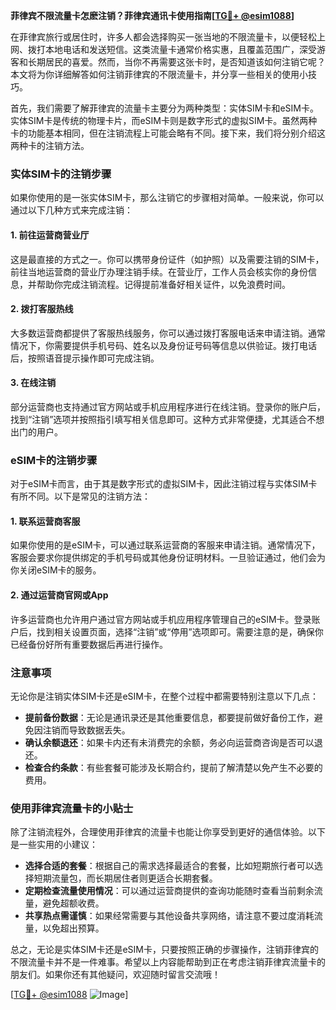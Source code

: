 **菲律宾不限流量卡怎麽注销？菲律宾通讯卡使用指南[[TG💪+ @esim1088](https://t.me/s/esim1088)]**

在菲律宾旅行或居住时，许多人都会选择购买一张当地的不限流量卡，以便轻松上网、拨打本地电话和发送短信。这类流量卡通常价格实惠，且覆盖范围广，深受游客和长期居民的喜爱。然而，当你不再需要这张卡时，是否知道该如何注销它呢？本文将为你详细解答如何注销菲律宾的不限流量卡，并分享一些相关的使用小技巧。

首先，我们需要了解菲律宾的流量卡主要分为两种类型：实体SIM卡和eSIM卡。实体SIM卡是传统的物理卡片，而eSIM卡则是数字形式的虚拟SIM卡。虽然两种卡的功能基本相同，但在注销流程上可能会略有不同。接下来，我们将分别介绍这两种卡的注销方法。

### 实体SIM卡的注销步骤

如果你使用的是一张实体SIM卡，那么注销它的步骤相对简单。一般来说，你可以通过以下几种方式来完成注销：

#### 1. **前往运营商营业厅**
这是最直接的方式之一。你可以携带身份证件（如护照）以及需要注销的SIM卡，前往当地运营商的营业厅办理注销手续。在营业厅，工作人员会核实你的身份信息，并帮助你完成注销流程。记得提前准备好相关证件，以免浪费时间。

#### 2. **拨打客服热线**
大多数运营商都提供了客服热线服务，你可以通过拨打客服电话来申请注销。通常情况下，你需要提供手机号码、姓名以及身份证号码等信息以供验证。拨打电话后，按照语音提示操作即可完成注销。

#### 3. **在线注销**
部分运营商也支持通过官方网站或手机应用程序进行在线注销。登录你的账户后，找到“注销”选项并按照指引填写相关信息即可。这种方式非常便捷，尤其适合不想出门的用户。

### eSIM卡的注销步骤

对于eSIM卡而言，由于其是数字形式的虚拟SIM卡，因此注销过程与实体SIM卡有所不同。以下是常见的注销方法：

#### 1. **联系运营商客服**
如果你使用的是eSIM卡，可以通过联系运营商的客服来申请注销。通常情况下，客服会要求你提供绑定的手机号码或其他身份证明材料。一旦验证通过，他们会为你关闭eSIM卡的服务。

#### 2. **通过运营商官网或App**
许多运营商也允许用户通过官方网站或手机应用程序管理自己的eSIM卡。登录账户后，找到相关设置页面，选择“注销”或“停用”选项即可。需要注意的是，确保你已经备份好所有重要数据后再进行操作。

### 注意事项

无论你是注销实体SIM卡还是eSIM卡，在整个过程中都需要特别注意以下几点：

- **提前备份数据**：无论是通讯录还是其他重要信息，都要提前做好备份工作，避免因注销而导致数据丢失。
- **确认余额退还**：如果卡内还有未消费完的余额，务必向运营商咨询是否可以退还。
- **检查合约条款**：有些套餐可能涉及长期合约，提前了解清楚以免产生不必要的费用。

### 使用菲律宾流量卡的小贴士

除了注销流程外，合理使用菲律宾的流量卡也能让你享受到更好的通信体验。以下是一些实用的小建议：

- **选择合适的套餐**：根据自己的需求选择最适合的套餐，比如短期旅行者可以选择短期流量包，而长期居住者则更适合长期套餐。
- **定期检查流量使用情况**：可以通过运营商提供的查询功能随时查看当前剩余流量，避免超额收费。
- **共享热点需谨慎**：如果经常需要与其他设备共享网络，请注意不要过度消耗流量，以免超出预算。

总之，无论是实体SIM卡还是eSIM卡，只要按照正确的步骤操作，注销菲律宾的不限流量卡并不是一件难事。希望以上内容能帮助到正在考虑注销菲律宾流量卡的朋友们。如果你还有其他疑问，欢迎随时留言交流哦！

[[TG💪+ @esim1088](https://t.me/s/esim1088) ![Image](https://i.postimg.cc/4NQfJmqS/Snipaste-2025-05-13-00-14-12.png)]